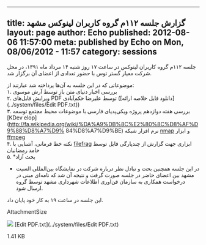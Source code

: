 ----------
title: گزارش جلسه ۱۱۲م گروه کاربران لینوکس مشهد
layout: page
author: Echo
published: 2012-08-06 11:57:00
meta: published by Echo on Mon, 08/06/2012 - 11:57
category: sessions
----------
جلسه ۱۱۲م گروه کاربران لینوکس در ساعت ۱۷ روز شنبه ۱۴ مرداد ماه ۱۳۹۱، در محل
شرکت معیار گستر توس با حضور تعدادی از اعضای آن برگزار شد.


<!--more-->


موضوعاتی که در این جلسه به آن‌ها پرداخته شد عبارتند از:  
۱. بررسی اخبار دنیای متن باز توسط آرش موسوی  
۲. ویرایش فایل‌های PDF توسط علیرضا حکم‌آبادی ([دانلود فایل خلاصه
ارائه](../system/files/Edit PDF.txt))  
۳. بررسی هفته دوازدهم پروژه ویکی‌پدیای فارسی با موضوعات محیط مجتمع توسعه [KDev
elop](http://fa.wikipedia.org/wiki/%DA%A9%DB%8C%E2%80%8C%D8%AF%D9%88%D8%A7%D9%
84%D8%A7%D9%BE) نرم افزار شبکه
[nmap](http://fa.wikipedia.org/wiki/%D8%A7%D9%86%E2%80%8C%D9%85%D9%BE) و ابزار
[ffmpeg ](http://fa.wikipedia.org/wiki/FFmpeg)  
۴. نکته خط فرمانی، آشنایی با [filefrag](http://man.cx/filefrag) ابزاری جهت
گزارش از چندپارگی فایل توسط حامد رمضانیان  
۵. *بحث آزاد



* در این جلسه همچنین بحث و تبادل نظر درباره شرکت در نمایشگاه بین‌المللی السیت مشهد بین اعضای حاضر در جلسه صورت گرفت و نتیجه آن شد که نامه‌ای مبنی در درخواست همکاری به سازمان فن‌اوری اطلاعات شهرداری مشهد توسط گروه ارسال شود.



این جلسه در ساعت ۱۹ به کار خود پایان داد.



AttachmentSize

![](http://www.mashhadlug.org/modules/file/icons/textplain.png) [Edit
PDF.txt](../system/files/Edit PDF.txt)

1.41 KB
